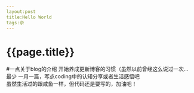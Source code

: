 ```yaml
---
layout:post
title:Hello World
tags:杂
---
```

{{page.title}}
===========
#一点关于blog的介绍
开始养成更新博客的习惯（虽然以前曾经这么说过一次...  
最少 一月一篇，写点coding中的认知分享或者生活感悟吧  
虽然生活过的跟咸鱼一样，但代码还是要写的，加油吧！

